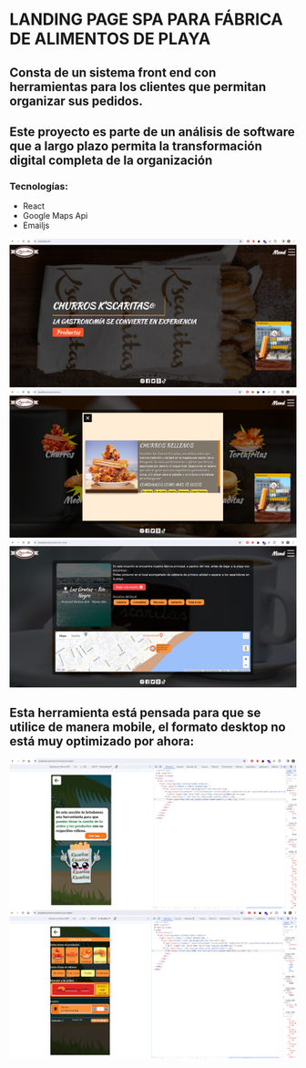 # LANDING PAGE SPA PARA FÁBRICA DE ALIMENTOS DE PLAYA

## Consta de un sistema front end con herramientas para los clientes que permitan organizar sus pedidos.

## Este proyecto es parte de un análisis de software que a largo plazo permita la transformación digital completa de la organización

### Tecnologías:
- React 
- Google Maps Api
- Emailjs

![Img](./src/assets/img_readme/1.PNG)
![Img](./src/assets/img_readme/2.PNG)
![Img](./src/assets/img_readme/3.PNG)
## Esta herramienta está pensada para que se utilice de manera mobile, el formato desktop no está muy optimizado por ahora:
![Img](./src/assets/img_readme/4.PNG)
![Img](./src/assets/img_readme/5.PNG)
